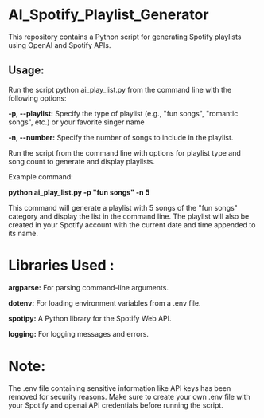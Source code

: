 # AI_Spotify_Playlist_Generator
This repository contains a Python script for generating Spotify playlists using OpenAI and Spotify APIs.

## Usage:
Run the script python ai_play_list.py from the command line with the following options:

**-p, --playlist:** Specify the type of playlist (e.g., "fun songs", "romantic songs",  etc.) or your favorite singer name

**-n, --number:** Specify the number of songs to include in the playlist.

Run the script from the command line with options for playlist type and song count to generate and display playlists.

Example command:

**python ai_play_list.py -p "fun songs" -n 5**

This command will generate a playlist with 5 songs of the "fun songs" category and display the list in the command line. The playlist will also be created in your Spotify account with the current date and time appended to its name.

# Libraries Used :

**argparse:** For parsing command-line arguments.

**dotenv:** For loading environment variables from a .env file.

**spotipy:** A Python library for the Spotify Web API.

**logging:** For logging messages and errors.


# Note: 
The .env file containing sensitive information like API keys has been removed for security reasons. Make sure to create your own .env file with your Spotify  and openai API credentials before running the script.

